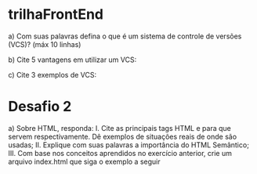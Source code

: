 # trilhaFrontEnd
a) Com suas palavras defina o que é um sistema de controle de versões (VCS)?
 (máx 10 linhas) 
 
b) Cite 5 vantagens em utilizar um VCS: 
 
c) Cite 3 exemplos de VCS: 


# Desafio 2
a) Sobre HTML, responda:
I. Cite as principais tags HTML e para que servem respectivamente. Dê exemplos de 
situações reais de onde são usadas;
II. Explique com suas palavras a importância do HTML Semântico;
III. Com base nos conceitos aprendidos no exercício anterior, crie um arquivo 
index.html que siga o exemplo a seguir
